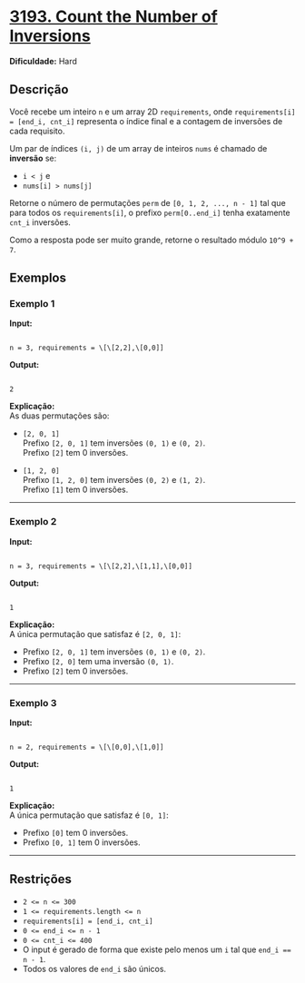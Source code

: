 


# [3193. Count the Number of Inversions](#)

**Dificuldade:** Hard


## Descrição

Você recebe um inteiro `n` e um array 2D `requirements`, onde `requirements[i] = [end_i, cnt_i]` representa o índice final e a contagem de inversões de cada requisito.

Um par de índices `(i, j)` de um array de inteiros `nums` é chamado de **inversão** se:

- `i < j` e
- `nums[i] > nums[j]`

Retorne o número de permutações `perm` de `[0, 1, 2, ..., n - 1]` tal que para todos os `requirements[i]`, o prefixo `perm[0..end_i]` tenha exatamente `cnt_i` inversões.

Como a resposta pode ser muito grande, retorne o resultado módulo `10^9 + 7`.



## Exemplos

### Exemplo 1

**Input:**  
```

n = 3, requirements = \[\[2,2],\[0,0]]

```

**Output:**  
```

2

```

**Explicação:**  
As duas permutações são:

- `[2, 0, 1]`  
  Prefixo `[2, 0, 1]` tem inversões `(0, 1)` e `(0, 2)`.  
  Prefixo `[2]` tem 0 inversões.

- `[1, 2, 0]`  
  Prefixo `[1, 2, 0]` tem inversões `(0, 2)` e `(1, 2)`.  
  Prefixo `[1]` tem 0 inversões.

---

### Exemplo 2

**Input:**  
```

n = 3, requirements = \[\[2,2],\[1,1],\[0,0]]

```

**Output:**  
```

1

```

**Explicação:**  
A única permutação que satisfaz é `[2, 0, 1]`:

- Prefixo `[2, 0, 1]` tem inversões `(0, 1)` e `(0, 2)`.  
- Prefixo `[2, 0]` tem uma inversão `(0, 1)`.  
- Prefixo `[2]` tem 0 inversões.

---

### Exemplo 3

**Input:**  
```

n = 2, requirements = \[\[0,0],\[1,0]]

```

**Output:**  
```

1

```

**Explicação:**  
A única permutação que satisfaz é `[0, 1]`:

- Prefixo `[0]` tem 0 inversões.  
- Prefixo `[0, 1]` tem 0 inversões.

---

## Restrições

- `2 <= n <= 300`
- `1 <= requirements.length <= n`
- `requirements[i] = [end_i, cnt_i]`
- `0 <= end_i <= n - 1`
- `0 <= cnt_i <= 400`
- O input é gerado de forma que existe pelo menos um `i` tal que `end_i == n - 1`.
- Todos os valores de `end_i` são únicos.
```

